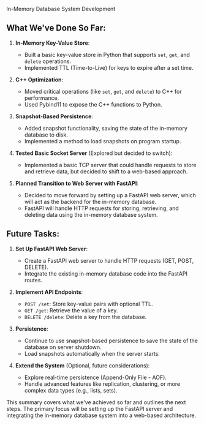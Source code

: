 
In-Memory Database System Development

## What We've Done So Far:
1. **In-Memory Key-Value Store**: 
   - Built a basic key-value store in Python that supports `set`, `get`, and `delete` operations.
   - Implemented TTL (Time-to-Live) for keys to expire after a set time.

2. **C++ Optimization**:
   - Moved critical operations (like `set`, `get`, and `delete`) to C++ for performance.
   - Used Pybind11 to expose the C++ functions to Python.

3. **Snapshot-Based Persistence**:
   - Added snapshot functionality, saving the state of the in-memory database to disk.
   - Implemented a method to load snapshots on program startup.

4. **Tested Basic Socket Server** (Explored but decided to switch):
   - Implemented a basic TCP server that could handle requests to store and retrieve data, but decided to shift to a web-based approach.

5. **Planned Transition to Web Server with FastAPI**:
   - Decided to move forward by setting up a FastAPI web server, which will act as the backend for the in-memory database.
   - FastAPI will handle HTTP requests for storing, retrieving, and deleting data using the in-memory database system.

## Future Tasks:
1. **Set Up FastAPI Web Server**:
   - Create a FastAPI web server to handle HTTP requests (GET, POST, DELETE).
   - Integrate the existing in-memory database code into the FastAPI routes.

2. **Implement API Endpoints**:
   - `POST /set`: Store key-value pairs with optional TTL.
   - `GET /get`: Retrieve the value of a key.
   - `DELETE /delete`: Delete a key from the database.

3. **Persistence**:
   - Continue to use snapshot-based persistence to save the state of the database on server shutdown.
   - Load snapshots automatically when the server starts.

4. **Extend the System** (Optional, future considerations):
   - Explore real-time persistence (Append-Only File - AOF).
   - Handle advanced features like replication, clustering, or more complex data types (e.g., lists, sets).

This summary covers what we've achieved so far and outlines the next steps. The primary focus will be setting up the FastAPI server and integrating the in-memory database system into a web-based architecture.

